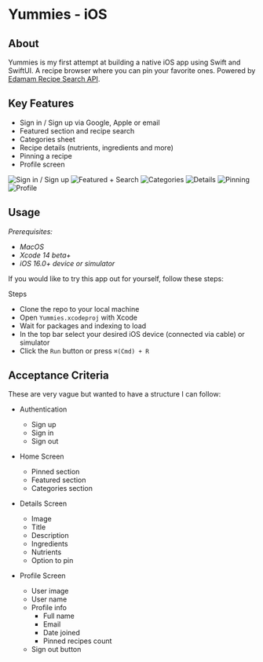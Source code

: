 # Yummies - iOS

## About

Yummies is my first attempt at building a native iOS app using Swift and SwiftUI. A recipe browser where you can pin your favorite ones. Powered by [Edamam Recipe Search API](https://developer.edamam.com/edamam-docs-recipe-api).

## Key Features
 - Sign in / Sign up via Google, Apple or email
 - Featured section and recipe search
 - Categories sheet
 - Recipe details (nutrients, ingredients and more)
 - Pinning a recipe
 - Profile screen

![Sign in / Sign up](https://media.giphy.com/media/Ig1aTddmQbkAJuWUyJ/giphy.gif) ![Featured + Search](https://media.giphy.com/media/En3Aa7HC6IDtoTTyvY/giphy.gif) ![Categories](https://media.giphy.com/media/OLSEewYaHbpQUhi20O/giphy.gif) ![Details](https://media.giphy.com/media/WvmbOV9NK1Dx055qNH/giphy.gif) ![Pinning](https://media.giphy.com/media/uqJjpKWM6NNyavmL9y/giphy.gif) ![Profile](https://media.giphy.com/media/TIqe9Go8PgIsVssAwh/giphy.gif)

## Usage
_Prerequisites:_
 - _MacOS_
 - _Xcode 14 beta+_
 - _iOS 16.0+ device or simulator_
 
If you would like to try this app out for yourself, follow these steps:

Steps
 - Clone the repo to your local machine
 - Open `Yummies.xcodeproj` with Xcode
 - Wait for packages and indexing to load
 - In the top bar select your desired iOS device (connected via cable) or simulator
 - Click the `Run` button or press `⌘(Cmd) + R`

## Acceptance Criteria
These are very vague but wanted to have a structure I can follow:

- Authentication
    - Sign up
    - Sign in
    - Sign out
 
- Home Screen
    - Pinned section
    - Featured section
    - Categories section

- Details Screen
    - Image 
    - Title
    - Description
    - Ingredients
    - Nutrients
    - Option to pin
 
- Profile Screen
    - User image
    - User name
    - Profile info
        - Full name
        - Email
        - Date joined
        - Pinned recipes count
    - Sign out button
